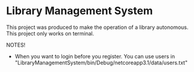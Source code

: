 # Library Management System

This project was produced to make the operation of a library autonomous. This project only works on terminal.

NOTES!
- When you want to login before you register. You can use users in "LibraryManagementSystem/bin/Debug/netcoreapp3.1/data/users.txt" 
